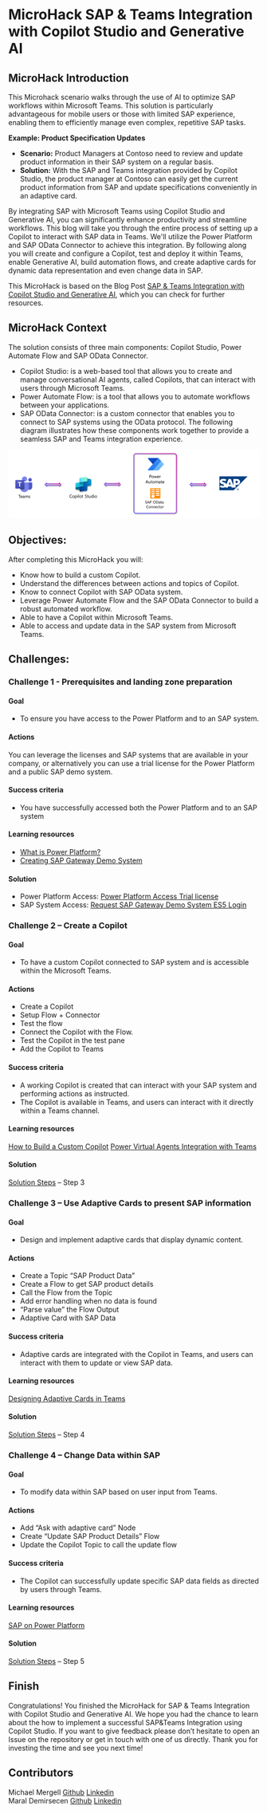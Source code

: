 # **MicroHack SAP & Teams Integration with Copilot Studio and Generative AI**

## **MicroHack Introduction**
This Microhack scenario walks through the use of AI to optimize SAP workflows within Microsoft Teams. This solution is particularly advantageous for mobile users or those with limited SAP experience, enabling them to efficiently manage even complex, repetitive SAP tasks.

**Example: Product Specification Updates**
* **Scenario:** Product Managers at Contoso need to review and update product information in their SAP system on a regular basis.
* **Solution:** With the SAP and Teams integration provided by Copilot Studio, the product manager at Contoso can easily get the current product information from SAP and update specifications conveniently in an adaptive card.  

By integrating SAP with Microsoft Teams using Copilot Studio and Generative AI, you can significantly enhance productivity and streamline workflows. This blog will take you through the entire process of setting up a Copilot to interact with SAP data in Teams. We'll utilize the Power Platform and SAP OData Connector to achieve this integration. By following along you will create and configure a Copilot, test and deploy it within Teams, enable Generative AI, build automation flows, and create adaptive cards for dynamic data representation and even change data in SAP. 

This MicroHack is based on the Blog Post [SAP & Teams Integration with Copilot Studio and Generative AI](https://techcommunity.microsoft.com/blog/sapapplications/sap--teams-integration-with-copilot-studio-and-generative-ai/4213260), which you can check for further resources.

## **MicroHack Context**
The solution consists of three main components: Copilot Studio, Power Automate Flow and SAP OData Connector.
* Copilot Studio: is a web-based tool that allows you to create and manage conversational AI agents, called Copilots, that can interact with users through Microsoft Teams.
* Power Automate Flow: is a tool that allows you to automate workflows between your applications.
* SAP OData Connector: is a custom connector that enables you to connect to SAP systems using the OData protocol.
The following diagram illustrates how these components work together to provide a seamless SAP and Teams integration experience.

![image](Images/architecture.png)

## **Objectives:**
After completing this MicroHack you will:
* Know how to build a custom Copilot.
* Understand the differences between actions and topics of Copilot.
* Know to connect Copilot with SAP OData system.
* Leverage Power Automate Flow and the SAP OData Connector to build a robust automated workflow. 
* Able to have a Copilot within Microsoft Teams.
* Able to access and update data in the SAP system from Microsoft Teams.

## **Challenges:**

### **Challenge 1 - Prerequisites and landing zone preparation**
#### Goal
* To ensure you have access to the Power Platform and to an SAP system.

#### Actions
You can leverage the licenses and SAP systems that are available in your company, or alternatively you can use a trial license for the Power Platform and a public SAP demo system.

#### Success criteria
* You have successfully accessed both the Power Platform and to an SAP system

#### Learning resources
* [What is Power Platform?](https://learn.microsoft.com/en-us/power-platform/)
* [Creating SAP Gateway Demo System](https://developers.sap.com/tutorials/gateway-demo-signup.html)

#### Solution
* Power Platform Access: [Power Platform Access Trial license](https://learn.microsoft.com/en-us/power-apps/maker/signup-for-powerapps)
* SAP System Access: [Request SAP Gateway Demo System ES5 Login](https://developers.sap.com/tutorials/gateway-demo-signup.html) 

### **Challenge 2 – Create a Copilot**
#### Goal
* To have a custom Copilot connected to SAP system and is accessible within the Microsoft Teams.

#### Actions
* Create a Copilot
* Setup Flow + Connector
* Test the flow
* Connect the Copilot with the Flow.
* Test the Copilot in the test pane
* Add the Copilot to Teams

#### Success criteria
* A working Copilot is created that can interact with your SAP system and performing actions as instructed.
* The Copilot is available in Teams, and users can interact with it directly within a Teams channel.

#### Learning resources
[How to Build a Custom Copilot](https://learn.microsoft.com/en-us/power-virtual-agents/)
[Power Virtual Agents Integration with Teams](https://learn.microsoft.com/en-us/microsoftteams/platform/bots/how-to/add-power-virtual-agents-bot-to-teams)

#### Solution
[Solution Steps](https://techcommunity.microsoft.com/t5/running-sap-applications-on-the/sap-amp-teams-integration-with-copilot-studio-and-generative-ai/ba-p/4213260)  – Step 3

### **Challenge 3 – Use Adaptive Cards to present SAP information**
#### Goal
* Design and implement adaptive cards that display dynamic content.

#### Actions
* Create a Topic “SAP Product Data”
* Create a Flow to get SAP product details
* Call the Flow from the Topic
* Add error handling when no data is found
* “Parse value” the Flow Output
* Adaptive Card with SAP Data

#### Success criteria
* Adaptive cards are integrated with the Copilot in Teams, and users can interact with them to update or view SAP data.

#### Learning resources
[Designing Adaptive Cards in Teams](https://learn.microsoft.com/en-us/microsoftteams/platform/task-modules-and-cards/cards/design-effective-cards?tabs=design)

#### Solution
[Solution Steps](https://techcommunity.microsoft.com/t5/running-sap-applications-on-the/sap-amp-teams-integration-with-copilot-studio-and-generative-ai/ba-p/4213260) – Step 4

### **Challenge 4 – Change Data within SAP**
#### Goal
* To modify data within SAP based on user input from Teams.

#### Actions
* Add “Ask with adaptive card” Node
* Create “Update SAP Product Details” Flow
* Update the Copilot Topic to call the update flow

#### Success criteria
* The Copilot can successfully update specific SAP data fields as directed by users through Teams.

#### Learning resources
[SAP on Power Platform](https://learn.microsoft.com/en-us/power-platform/sap/overview)

#### Solution
[Solution Steps](https://techcommunity.microsoft.com/t5/running-sap-applications-on-the/sap-amp-teams-integration-with-copilot-studio-and-generative-ai/ba-p/4213260) – Step 5

## **Finish**
Congratulations! You finished the MicroHack for SAP & Teams Integration with Copilot Studio and Generative AI. We hope you had the chance to learn about the how to implement a successful SAP&Teams Integration using Copilot Studio. If you want to give feedback please don’t hesitate to open an Issue on the repository or get in touch with one of us directly.
Thank you for investing the time and see you next time!

## **Contributors**
Michael Mergell [Github](https://github.com/mimergel) [Linkedin](https://de.linkedin.com/in/michaelmergell) <BR>
Maral Demirsecen [Github](https://github.com/marald44/) [Linkedin](https://de.linkedin.com/in/maral-demirsecen)


